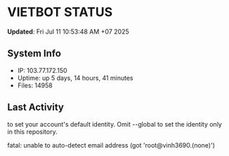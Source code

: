 # VIETBOT STATUS
**Updated**: Fri Jul 11 10:53:48 AM +07 2025

## System Info
- IP: 103.77.172.150
- Uptime: up 5 days, 14 hours, 41 minutes
- Files: 14958

## Last Activity

to set your account's default identity.
Omit --global to set the identity only in this repository.

fatal: unable to auto-detect email address (got 'root@vinh3690.(none)')
